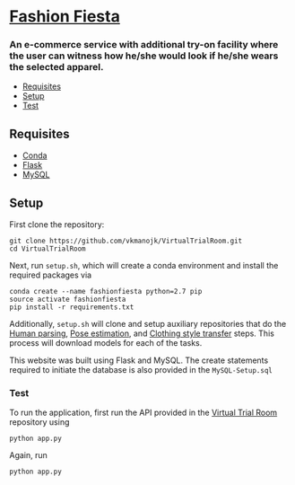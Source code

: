 # [Fashion Fiesta](https://github.com/vkmanojk/Fashion-Fiesta)
### An e-commerce service with additional try-on facility where the user can witness how he/she would look if he/she wears the selected apparel.

* [Requisites](#requisites)
* [Setup](#setup)
* [Test](#test)

## Requisites

* [Conda](https://conda.io/docs/user-guide/install/index.html)
* [Flask](https://flask.palletsprojects.com/en/1.1.x/installation/)
* [MySQL](https://www.mysql.com/products/workbench/)

## Setup

First clone the repository:
```
git clone https://github.com/vkmanojk/VirtualTrialRoom.git
cd VirtualTrialRoom
```

Next, run `setup.sh`, which will create a conda environment and install the required packages via
```
conda create --name fashionfiesta python=2.7 pip
source activate fashionfiesta
pip install -r requirements.txt
```
Additionally, `setup.sh` will clone and setup auxiliary repositories that do the [Human parsing](https://github.com/vkmanojk/HumanParsing.git), [Pose estimation](https://github.com/vkmanojk/Pose-Estimation.git), and [Clothing style transfer](https://github.com/vkmanojk/VirtualTrialRoom.git) steps. This process will download models for each of the tasks.

This website was built using Flask and MySQL. The create statements required to initiate the database is also provided in the `MySQL-Setup.sql`

### Test

To run the application, first run the API provided in the [Virtual Trial Room](https://github.com/vkmanojk/VirtualTrialRoom) repository using 

```
python app.py
```

Again, run 
```
python app.py
```

